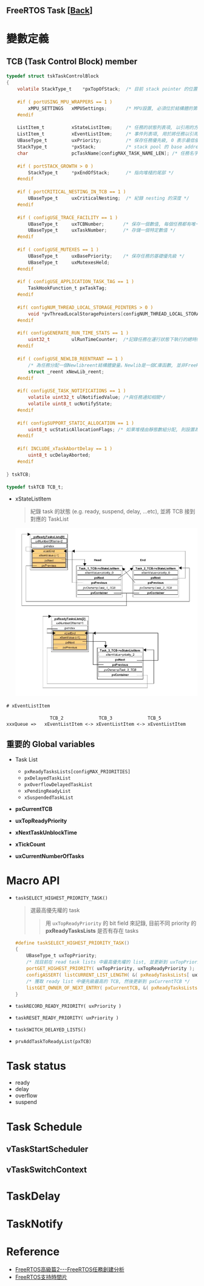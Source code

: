 FreeRTOS Task [[Back](note_freertos_guide.md)]
---

# 變數定義

## TCB (Task Control Block) member

```c
typedef struct tskTaskControlBlock
{
    volatile StackType_t    *pxTopOfStack;  /* 目前 stack pointer 的位置, 必須位於結構體的第一項 */

    #if ( portUSING_MPU_WRAPPERS == 1 )
        xMPU_SETTINGS   xMPUSettings;       /* MPU設置, 必須位於結構體的第二項 */
    #endif

    ListItem_t          xStateListItem;     /* 任務的狀態列表項, 以引用的方式表示 task 的狀態, 紀錄 blocking time */
    ListItem_t          xEventListItem;     /* 事件列表項, 用於將任務以引用的方式掛接到事件列表, 紀錄 priority */
    UBaseType_t         uxPriority;         /* 保存任務優先級, 0 表示最低優先級 */
    StackType_t         *pxStack;           /* stack pool 的 base address */
    char                pcTaskName[configMAX_TASK_NAME_LEN]; /* 任務名字 */

    #if ( portSTACK_GROWTH > 0 )
        StackType_t     *pxEndOfStack;      /* 指向堆棧的尾部 */
    #endif

    #if ( portCRITICAL_NESTING_IN_TCB == 1 )
        UBaseType_t     uxCriticalNesting;  /* 紀錄 nesting 的深度 */
    #endif

    #if ( configUSE_TRACE_FACILITY == 1 )
        UBaseType_t     uxTCBNumber;       /* 保存一個數值, 每個任務都有唯一的值 */
        UBaseType_t     uxTaskNumber;      /* 存儲一個特定數值 */
    #endif

    #if ( configUSE_MUTEXES == 1 )
        UBaseType_t     uxBasePriority;    /* 保存任務的基礎優先級 */
        UBaseType_t     uxMutexesHeld;
    #endif

    #if ( configUSE_APPLICATION_TASK_TAG == 1 )
        TaskHookFunction_t pxTaskTag;
    #endif

    #if( configNUM_THREAD_LOCAL_STORAGE_POINTERS > 0 )
        void *pvThreadLocalStoragePointers[configNUM_THREAD_LOCAL_STORAGE_POINTERS ];
    #endif

    #if( configGENERATE_RUN_TIME_STATS == 1 )
        uint32_t        ulRunTimeCounter;  /*記錄任務在運行狀態下執行的總時間*/
    #endif

    #if ( configUSE_NEWLIB_REENTRANT == 1 )
        /* 為任務分配一個Newlibreent結構體變量。Newlib是一個C庫函數, 並非FreeRTOS維護, FreeRTOS也不對使用結果負責。如果用戶使用Newlib, 必須熟知Newlib的細節*/
        struct _reent xNewLib_reent;
    #endif

    #if( configUSE_TASK_NOTIFICATIONS == 1 )
        volatile uint32_t ulNotifiedValue; /*與任務通知相關*/
        volatile uint8_t ucNotifyState;
    #endif

    #if( configSUPPORT_STATIC_ALLOCATION == 1 )
        uint8_t ucStaticAllocationFlags; /* 如果堆棧由靜態數組分配, 則設置為pdTRUE, 如果堆棧是動態分配的, 則設置為pdFALSE*/
    #endif

    #if( INCLUDE_xTaskAbortDelay == 1 )
        uint8_t ucDelayAborted;
    #endif

} tskTCB;

typedef tskTCB TCB_t;
```

+ xStateListItem
    > 紀錄 task 的狀態 (e.g. ready, suspend, delay, ...etc), 並將 TCB 接到對應的 TaskList

    ![xStateListItem of task](Task_State_ListItem.jpg)


```
# xEventListItem

                TCB_2             TCB_3             TCB_5
xxxQueue =>   xEventListItem <-> xEventListItem <-> xEventListItem

```

## 重要的 Global variables

+ Task List
    - `pxReadyTasksLists[configMAX_PRIORITIES]`
    - `pxDelayedTaskList`
    - `pxOverflowDelayedTaskList`
    - `xPendingReadyList`
    - `xSuspendedTaskList`



+ **pxCurrentTCB**
+ **uxTopReadyPriority**
+ **xNextTaskUnblockTime**
+ **xTickCount**
+ **uxCurrentNumberOfTasks**

# Macro API


+ `taskSELECT_HIGHEST_PRIORITY_TASK()`
    > 選最高優先權的 task
    >> 用 `uxTopReadyPriority` 的 bit field 來記錄, 目前不同 priority 的 **pxReadyTasksLists** 是否有存在 tasks

    ```c
    #define taskSELECT_HIGHEST_PRIORITY_TASK()                                                  \
    {                                                                                           \
        UBaseType_t uxTopPriority;                                                              \
        /* 找目前在 read task lists 中最高優先權的 list, 並更新到 uxTopPriority */                   \
        portGET_HIGHEST_PRIORITY( uxTopPriority, uxTopReadyPriority );                          \
        configASSERT( listCURRENT_LIST_LENGTH( &( pxReadyTasksLists[ uxTopPriority ] ) ) > 0 ); \
        /* 獲取 ready list 中優先級最高的 TCB, 然後更新到 pxCurrentTCB */                            \
        listGET_OWNER_OF_NEXT_ENTRY( pxCurrentTCB, &( pxReadyTasksLists[ uxTopPriority ] ) );   \
    }
    ```

+ `taskRECORD_READY_PRIORITY( uxPriority )`
+ `taskRESET_READY_PRIORITY( uxPriority ) `
+ `taskSWITCH_DELAYED_LISTS()`

+ `prvAddTaskToReadyList(pxTCB)`


# Task status

+ ready
+ delay
+ overflow
+ suspend

# Task Schedule

## vTaskStartScheduler
## vTaskSwitchContext

# TaskDelay


# TaskNotify

# Reference

+ [FreeRTOS高級篇2---FreeRTOS任務創建分析](https://freertos.blog.csdn.net/article/details/51303639)
+ [FreeRTOS支持時間片](https://www.codenong.com/cs106307673/)



